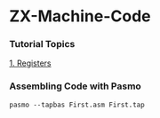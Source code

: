 # ZX-Machine-Code

### Tutorial Topics

[1. Registers](https://github.com/spectrumcomputing/ZX-Machine-Code/blob/main/Registers.md)


### Assembling Code with Pasmo
```
pasmo --tapbas First.asm First.tap
```
